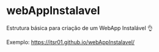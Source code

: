 # webAppInstalavel

Estrutura básica para criação de um WebApp Instalável 👌

Exemplo:
https://itsr01.github.io/webAppInstalavel/

